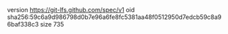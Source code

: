 version https://git-lfs.github.com/spec/v1
oid sha256:59c6a9d986798d0b7e96a6fe8fc5381aa48f0512950d7edcb59c8a96baf338c3
size 735
